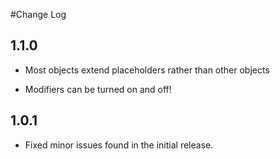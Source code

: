 #Change Log

## 1.1.0

* Most objects extend placeholders rather than other objects

* Modifiers can be turned on and off!

## 1.0.1

* Fixed minor issues found in the initial release.
